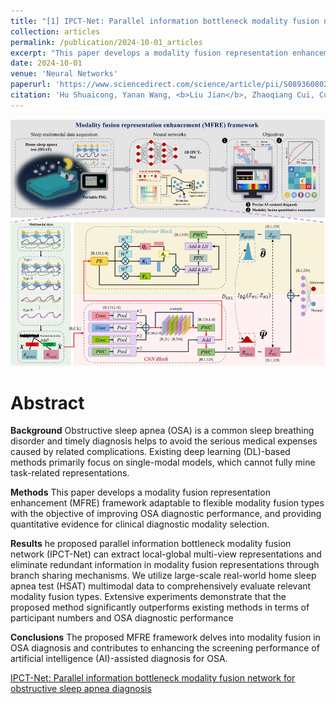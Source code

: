 ```yaml
---
title: "[1] IPCT-Net: Parallel information bottleneck modality fusion network for obstructive sleep apnea diagnosis"
collection: articles
permalink: /publication/2024-10-01_articles
excerpt: "This paper develops a modality fusion representation enhancement (MFRE) framework adaptable to flexible modality fusion types with the objective of improving OSA diagnostic performance, and providing quantitative evidence for clinical diagnostic modality selection.<br/><br/><img src='/images/NN-1.jpg'><br/>"
date: 2024-10-01
venue: 'Neural Networks'
paperurl: 'https://www.sciencedirect.com/science/article/pii/S0893608024007603?via%3Dihub' 
citation: 'Hu Shuaicong, Yanan Wang, <b>Liu Jian</b>, Zhaoqiang Cui, Cuiwei Yang, Zhifeng Yao, and Junbo Ge. "IPCT-Net: Parallel information bottleneck modality fusion network for obstructive sleep apnea diagnosis." Neural Networks (2024): 106836.'
---
```


![](/images/NN-1.jpg)

Abstract
==========
**Background**
Obstructive sleep apnea (OSA) is a common sleep breathing disorder and timely diagnosis helps to avoid the serious medical expenses caused by related complications. Existing deep learning (DL)-based methods primarily focus on single-modal models, which cannot fully mine task-related representations. 

**Methods**
This paper develops a modality fusion representation enhancement (MFRE) framework adaptable to flexible modality fusion types with the objective of improving OSA diagnostic performance, and providing quantitative evidence for clinical diagnostic modality selection. 

**Results**
he proposed parallel information bottleneck modality fusion network (IPCT-Net) can extract local-global multi-view representations and eliminate redundant information in modality fusion representations through branch sharing mechanisms. We utilize large-scale real-world home sleep apnea test (HSAT) multimodal data to comprehensively evaluate relevant modality fusion types. Extensive experiments demonstrate that the proposed method significantly outperforms existing methods in terms of participant numbers and OSA diagnostic performance

**Conclusions**
The proposed MFRE framework delves into modality fusion in OSA diagnosis and contributes to enhancing the screening performance of artificial intelligence (AI)-assisted diagnosis for OSA.

<dl>
	<script type="text/javascript" src="//cdn.plu.mx/widget-details.js"></script>
	<a href="https://plu.mx/plum/a/?doi= 10.1016/j.neunet.2024.106836" class="plumx-details" data-site="plum" data-hide-when-empty="true">IPCT-Net: Parallel information bottleneck modality fusion network for obstructive sleep apnea diagnosis</a>
</dl>

<dl>
	<script type="text/javascript" src="https://d1bxh8uas1mnw7.cloudfront.net/assets/embed.js"></script><div class="altmetric-embed" data-badge-type="donut" data-altmetric-id="159566645"></div>
</dl>
